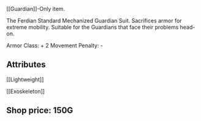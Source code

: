 [[Guardian]]-Only item.

The Ferdian Standard Mechanized Guardian Suit. Sacrifices armor for extreme mobility. Suitable for the Guardians that face their problems head-on.

Armor Class: + 2
Movement Penalty: -

## Attributes

[[Lightweight]]

[[Exoskeleton]]

## Shop price: 150G
